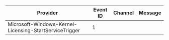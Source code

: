Provider                                                |  Event ID  |  Channel  |  Message
--------------------------------------------------------|------------|-----------|---------
Microsoft-Windows-Kernel-Licensing-StartServiceTrigger  |  1         |           |
